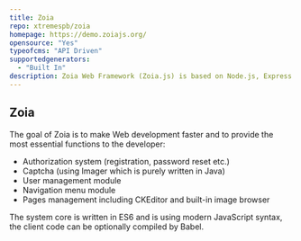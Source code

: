 ```yaml
---
title: Zoia
repo: xtremespb/zoia
homepage: https://demo.zoiajs.org/
opensource: "Yes"
typeofcms: "API Driven"
supportedgenerators:
  - "Built In"
description: Zoia Web Framework (Zoia.js) is based on Node.js, Express.js and MongoDB.
---
```

## Zoia
The goal of Zoia is to make Web development faster and to provide the most essential functions to the developer:

- Authorization system (registration, password reset etc.)
- Captcha (using Imager which is purely written in Java)
- User management module
- Navigation menu module
- Pages management including CKEditor and built-in image browser

The system core is written in ES6 and is using modern JavaScript syntax, the client code can be optionally compiled by Babel.
